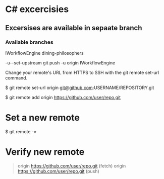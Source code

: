 # C# excercisies

## Excersises are available in sepaate branch

### Available branches

IWorkflowEngine
dining-philosophers

-u--set-upstream
git push -u origin IWorkflowEngine

Change your remote's URL from HTTPS to SSH with the git remote set-url command.

$ git remote set-url origin git@github.com:USERNAME/REPOSITORY.git

$ git remote add origin https://github.com/user/repo.git
# Set a new remote

$ git remote -v
# Verify new remote
> origin  https://github.com/user/repo.git (fetch)
> origin  https://github.com/user/repo.git (push)